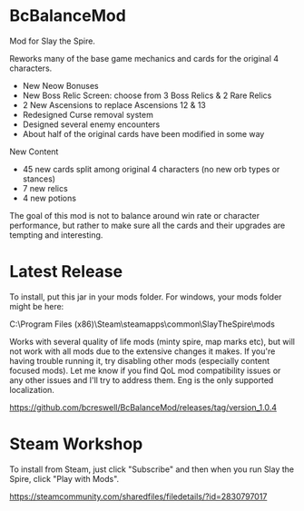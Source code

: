 # BcBalanceMod
Mod for Slay the Spire. 

Reworks many of the base game mechanics and cards for the original 4 characters. 
- New Neow Bonuses
- New Boss Relic Screen: choose from 3 Boss Relics & 2 Rare Relics
- 2 New Ascensions to replace Ascensions 12 & 13
- Redesigned Curse removal system
- Designed several enemy encounters
- About half of the original cards have been modified in some way

New Content
- 45 new cards split among original 4 characters (no new orb types or stances)
- 7 new relics
- 4 new potions

The goal of this mod is not to balance around win rate or character performance, but rather to make sure all the cards and their upgrades are tempting and interesting.

# Latest Release
To install, put this jar in your mods folder. For windows, your mods folder might be here:

C:\Program Files (x86)\Steam\steamapps\common\SlayTheSpire\mods

Works with several quality of life mods (minty spire, map marks etc), but will not work with all mods due to the extensive changes it makes. If you're having trouble running it, try disabling other mods (especially content focused mods). Let me know if you find QoL mod compatibility issues or any other issues and I'll try to address them. Eng is the only supported localization.

https://github.com/bcreswell/BcBalanceMod/releases/tag/version_1.0.4

# Steam Workshop
To install from Steam, just click "Subscribe" and then when you run Slay the Spire, click "Play with Mods".

https://steamcommunity.com/sharedfiles/filedetails/?id=2830797017
